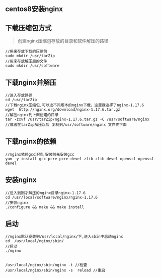 ## centos8安装nginx
## 下载压缩包方式
>创建nginx压缩包存放的目录和软件解压的路径

~~~
//用来存放下载的压缩包
sudo mkdir /usr/tarZip
//用来存放解压后的文件
sudo mkdir /usr/software
~~~

## 下载nginx并解压

~~~
//进入存放路径
cd /usr/tarZip
//下载nginx压缩包,可以选不同版本的nginx下载，这里我选择了nginx-1.17.6
wget  http://nginx.org/download/nginx-1.17.6.tar.gz
//解压nginx到上面创建的目录
tar -zxvf /usr/tarZip/nginx-1.17.6.tar.gz -C /usr/software/nginx
//或者在tarZip解压以后 复制到/usr/software/nginx 文件夹下面
~~~

## 下载nginx的依赖
~~~
//nginx依赖gcc环境,安装前先安装gcc 
yum -y install gcc pcre pcre-devel zlib zlib-devel openssl openssl-devel
~~~

## 安装nginx
~~~
//进入到刚才解压的nginx目录nginx-1.17.6
cd /usr/local/software/nginx/nginx-1.17.6
//安装nginx
./configure && make && make install
~~~

## 启动
~~~
//nginx默认安装到/usr/local/nginx/下,进入sbin中启动nginx
cd  /usr/local/nginx/sbin/
//启动
./nginx


/usr/local/nginx/sbin/nginx -t //检查
/usr/local/nginx/sbin/nginx -s  reload //重启
~~~